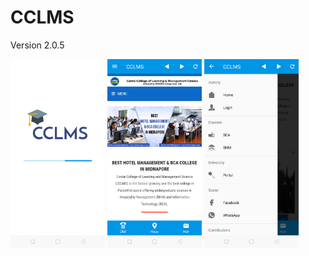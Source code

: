 # CCLMS

Version 2.0.5

<img src="images/splash.png" height="30%" width="30%"/>  <img src="images/web_interface.png" height="30%" width="30%"/>  <img src="images/side_panel.png" height="30%" width="30%"/>
